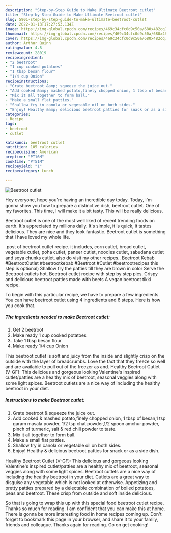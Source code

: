 ```yaml
---
description: "Step-by-Step Guide to Make Ultimate Beetroot cutlet"
title: "Step-by-Step Guide to Make Ultimate Beetroot cutlet"
slug: 5901-step-by-step-guide-to-make-ultimate-beetroot-cutlet
date: 2022-01-13T17:27:53.134Z
image: https://img-global.cpcdn.com/recipes/469c34cfc0d9c50a/680x482cq70/beetroot-cutlet-recipe-main-photo.jpg
thumbnail: https://img-global.cpcdn.com/recipes/469c34cfc0d9c50a/680x482cq70/beetroot-cutlet-recipe-main-photo.jpg
cover: https://img-global.cpcdn.com/recipes/469c34cfc0d9c50a/680x482cq70/beetroot-cutlet-recipe-main-photo.jpg
author: Arthur Quinn
ratingvalue: 4.8
reviewcount: 28019
recipeingredient:
- "2 beetroot"
- "1 cup cooked potatoes"
- "1 tbsp besan flour"
- "1/4 cup Onion"
recipeinstructions:
- "Grate beetroot &amp; squeeze the juice out."
- "Add cooked &amp; mashed potato,finely chopped onion, 1 tbsp of besan,1 tsp garam masala powder, 1/2 tsp chat powder,1/2 spoon amchur powder, pinch of turmeric, salt &amp; red chili powder to taste."
- "Mix it all together to form ball."
- "Make a small flat patties."
- "Shallow fry in canola or vegetable oil on both sides."
- "Enjoy! Healthy &amp; delicious beetroot patties for snack or as a side dish."
categories:
- Recipe
tags:
- beetroot
- cutlet

katakunci: beetroot cutlet 
nutrition: 105 calories
recipecuisine: American
preptime: "PT16M"
cooktime: "PT51M"
recipeyield: "1"
recipecategory: Lunch

---
```



![Beetroot cutlet](https://img-global.cpcdn.com/recipes/469c34cfc0d9c50a/680x482cq70/beetroot-cutlet-recipe-main-photo.jpg)

Hey everyone, hope you're having an incredible day today. Today, I'm gonna show you how to prepare a distinctive dish, beetroot cutlet. One of my favorites. This time, I will make it a bit tasty. This will be really delicious.

Beetroot cutlet is one of the most well liked of recent trending foods on earth. It's appreciated by millions daily. It's simple, it is quick, it tastes delicious. They are nice and they look fantastic. Beetroot cutlet is something that I have loved my whole life.

.post of beetroot cutlet recipe. it includes, corn cutlet, bread cutlet, vegetable cutlet, poha cutlet, paneer cutlet, noodles cutlet, sabudana cutlet and soya chunks cutlet. also do visit my other recipes.. Beetroot Kebab #BeetrootCutlet #beetrootkebab #Beetroot #Cutlet #beetrootrecipes this step is optional) Shallow fry the patties till they are brown in color Serve the Beetroot cutlets hot. Beetroot cutlet recipe with step by step pics. Crispy and delicious beetroot patties made with beets A vegan beetroot tikki recipe.


To begin with this particular recipe, we have to prepare a few ingredients. You can have beetroot cutlet using 4 ingredients and 6 steps. Here is how you cook that.

<!--inarticleads1-->

##### The ingredients needed to make Beetroot cutlet:

1. Get 2 beetroot
1. Make ready 1 cup cooked potatoes
1. Take 1 tbsp besan flour
1. Make ready 1/4 cup Onion


This beetroot cutlet is soft and juicy from the inside and slightly crisp on the outside with the layer of breadcrumbs. Love the fact that they freeze so well and are available to pull out of the freezer as and. Healthy Beetroot Cutlet (V-GF): This delicious and gorgeous looking Valentine&#39;s inspired cutlet/patties are a healthy mix of beetroot, seasonal veggies along with some light spices. Beetroot cutlets are a nice way of including the healthy beetroot in your diet. 

<!--inarticleads2-->

##### Instructions to make Beetroot cutlet:

1. Grate beetroot &amp; squeeze the juice out.
1. Add cooked &amp; mashed potato,finely chopped onion, 1 tbsp of besan,1 tsp garam masala powder, 1/2 tsp chat powder,1/2 spoon amchur powder, pinch of turmeric, salt &amp; red chili powder to taste.
1. Mix it all together to form ball.
1. Make a small flat patties.
1. Shallow fry in canola or vegetable oil on both sides.
1. Enjoy! Healthy &amp; delicious beetroot patties for snack or as a side dish.


Healthy Beetroot Cutlet (V-GF): This delicious and gorgeous looking Valentine&#39;s inspired cutlet/patties are a healthy mix of beetroot, seasonal veggies along with some light spices. Beetroot cutlets are a nice way of including the healthy beetroot in your diet. Cutlets are a great way to disguise any vegetable which is not looked at otherwise. Appetizing and pretty patties prepared by a delectable combination of boiled potatoes, peas and beetroot. These crisp from outside and soft inside delicious. 

So that is going to wrap this up with this special food beetroot cutlet recipe. Thanks so much for reading. I am confident that you can make this at home. There is gonna be more interesting food in home recipes coming up. Don't forget to bookmark this page in your browser, and share it to your family, friends and colleague. Thanks again for reading. Go on get cooking!
